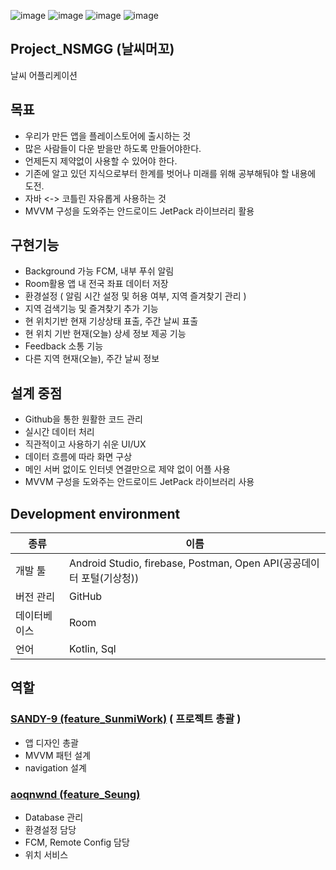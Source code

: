 ![image](https://user-images.githubusercontent.com/71866565/109917806-44542c00-7cf9-11eb-9655-d9a9a6ea6bbe.png)
![image](https://user-images.githubusercontent.com/71866565/109918937-2982b700-7cfb-11eb-9762-a167b137c040.png)
![image](https://user-images.githubusercontent.com/71866565/109919022-4fa85700-7cfb-11eb-85e2-5b283fb6ce73.png)
![image](https://user-images.githubusercontent.com/71866565/109917867-651c8180-7cf9-11eb-9af9-d388993bf6bc.png)

## Project_NSMGG (날씨머꼬)
날씨 어플리케이션

## 목표
- 우리가 만든 앱을 플레이스토어에 출시하는 것
- 많은 사람들이 다운 받을만 하도록 만들어야한다.
- 언제든지 제약없이 사용할 수 있어야 한다.
- 기존에 알고 있던 지식으로부터 한계를 벗어나 미래를 위해 공부해둬야 할 내용에 도전.
- 자바 <-> 코틀린 자유롭게 사용하는 것
- MVVM 구성을 도와주는 안드로이드 JetPack 라이브러리 활용

## 구현기능
- Background 가능 FCM, 내부 푸쉬 알림
- Room활용 앱 내 전국 좌표 데이터 저장
- 환경설정 ( 알림 시간 설정 및 허용 여부, 지역 즐겨찾기 관리 )
- 지역 검색기능 및 즐겨찾기 추가 기능
- 현 위치기반 현재 기상상태 표출, 주간 날씨 표출
- 현 위치 기반 현재(오늘) 상세 정보 제공 기능
- Feedback 소통 기능
- 다른 지역 현재(오늘), 주간 날씨 정보

## 설계 중점
- Github을 통한 원활한 코드 관리
- 실시간 데이터 처리
- 직관적이고 사용하기 쉬운 UI/UX
- 데이터 흐름에 따라 화면 구상
- 메인 서버 없이도 인터넷 연결만으로 제약 없이 어플 사용
- MVVM 구성을 도와주는 안드로이드 JetPack 라이브러리 사용

## Development environment

| 종류 | 이름 |
| ------ | ------ |
| 개발 툴 | Android Studio, firebase, Postman, Open API(공공데이터 포털(기상청)) |
| 버전 관리 | GitHub |
| 데이터베이스 | Room |
| 언어 | Kotlin, Sql |

## 역할
### [SANDY-9 (feature_SunmiWork)](https://github.com/SANDY-9) ( 프로젝트 총괄 )
- 앱 디자인 총괄
- MVVM 패턴 설계
- navigation 설계

### [aoqnwnd (feature_Seung)](https://github.com/aoqnwnd)
- Database 관리
- 환경설정 담당
- FCM, Remote Config 담당
- 위치 서비스
